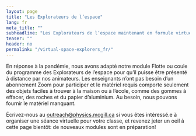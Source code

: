 ```yaml
---
layout: page
title: "Les Explorateurs de l’espace"
lang: fr
meta_title: ""
subheadline: "Les Explorateurs de l’espace maintenant en formule virtuelle!s"
teaser: ""
header: no
permalink: "/virtual-space-explorers_fr/"
---
```

En réponse à la pandémie, nous avons adapté notre module Flotte ou coule du programme des Explorateurs de l’espace pour qu’il puisse être présenté à distance par nos animateurs. Les enseignants n’ont pas besoin d’un abonnement Zoom pour participer et le matériel requis comporte seulement des objets faciles à trouver à la maison ou à l’école, comme des gommes à effacer, des roches et du papier d’aluminium. Au besoin, nous pouvons fournir le matériel manquant.

Écrivez-nous au <a href="mailto:outreach@physics.mcgill.ca">outreach@physics.mcgill.ca</a> si vous êtes intéressé.e à organiser une séance virtuelle pour votre classe, et revenez jeter un oeil à cette page bientôt: de nouveaux modules sont en préparation!
